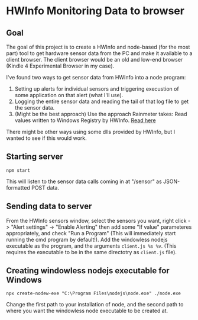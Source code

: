 # HWInfo Monitoring Data to browser

## Goal

The goal of this project is to create a HWInfo and node-based (for the most part) tool to get hardware sensor data from
the PC and make it available to a client browser. The client browser would be an old and low-end browser (Kindle 4
Experimental Browser in my case).

I've found two ways to get sensor data from HWInfo into a node program:

1. Setting up alerts for individual sensors and triggering execustion of some application on that alert (what I'll use).
2. Logging the entire sensor data and reading the tail of that log file to get the sensor data.
3. (Might be the best approach) Use the approach Rainmeter takes: Read values written to Windows Registry by HWInfo.
   [Read here](https://docs.rainmeter.net/tips/hwinfo/)

There might be other ways using some dlls provided by HWInfo, but I wanted to see if this would work.

## Starting server

`npm start`

This will listen to the sensor data calls coming in at "/sensor" as JSON-formatted POST data.

## Sending data to server

From the HWInfo sensors window, select the sensors you want, right click -> "Alert settings" -> "Enable Alerting" then
add some "If value" parameteres appropriately, and check "Run a Program" (This will immediately start running the
cmd program by default!). Add the windowless nodejs executable as the program, and the arguments `client.js %s %v`.
(This requires the executable to be in the same directotry as `client.js` file).

## Creating windowless nodejs executable for Windows

`npx create-nodew-exe "C:\Program Files\nodejs\node.exe" ./node.exe`

Change the first path to your installation of node, and the second path to where you want the windowless node executable
to be created at.
